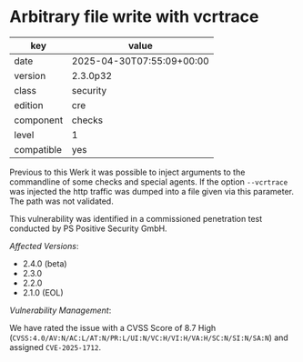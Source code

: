 [//]: # (werk v2)
# Arbitrary file write with vcrtrace

key        | value
---------- | ---
date       | 2025-04-30T07:55:09+00:00
version    | 2.3.0p32
class      | security
edition    | cre
component  | checks
level      | 1
compatible | yes

Previous to this Werk it was possible to inject arguments to the commandline of some checks and special agents.
If the option `--vcrtrace` was injected the http traffic was dumped into a file given via this parameter.
The path was not validated.

This vulnerability was identified in a commissioned penetration test conducted by PS Positive Security GmbH.

*Affected Versions*:

* 2.4.0 (beta)
* 2.3.0
* 2.2.0
* 2.1.0 (EOL)

*Vulnerability Management*:

We have rated the issue with a CVSS Score of 8.7 High (`CVSS:4.0/AV:N/AC:L/AT:N/PR:L/UI:N/VC:H/VI:H/VA:H/SC:N/SI:N/SA:N`) and assigned `CVE-2025-1712`.
